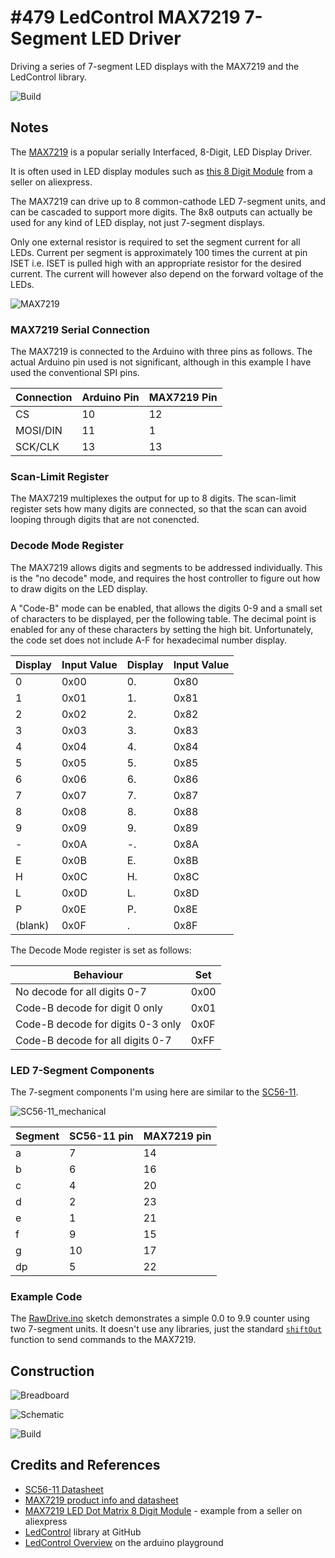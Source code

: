 # #479 LedControl MAX7219 7-Segment LED Driver

Driving a series of 7-segment LED displays with the MAX7219 and the LedControl library.

![Build](./assets/LedControlDemo_build.jpg?raw=true)

## Notes

The [MAX7219](https://www.maximintegrated.com/en/products/power/display-power-control/MAX7219.html)
is a popular serially Interfaced, 8-Digit, LED Display Driver.

It is often used in LED display modules such as
[this 8 Digit Module](https://www.aliexpress.com/item/MAX7219-8-Digit-LED-Display-7-Segment-Digital-Tube-For-Arduino-Raspberry-Pi/32830440792.html)
from a seller on aliexpress.

The MAX7219 can drive up to 8 common-cathode LED 7-segment units, and can be cascaded to support more digits.
The 8x8 outputs can actually be used for any kind of LED display, not just 7-segment displays.

Only one external resistor is required to set the segment current for all LEDs.
Current per segment is approximately 100 times the current at pin ISET i.e. ISET is pulled high with an appropriate resistor for the desired current.
The current will however also depend on the forward voltage of the LEDs.

![MAX7219](./assets/MAX7219.jpg?raw=true)

### MAX7219 Serial Connection

The MAX7219 is connected to the Arduino with three pins as follows.
The actual Arduino pin used is not significant, although in this example I have used the conventional SPI pins.

| Connection | Arduino Pin | MAX7219 Pin |
|------------|-------------|-------------|
| CS         | 10          | 12          |
| MOSI/DIN   | 11          | 1           |
| SCK/CLK    | 13          | 13          |


### Scan-Limit Register

The MAX7219 multiplexes the output for up to 8 digits.
The scan-limit register sets how many digits are connected, so that the scan
can avoid looping through digits that are not conencted.


### Decode Mode Register

The MAX7219 allows digits and segments to be addressed individually. This is the "no decode" mode,
and requires the host controller to figure out how to draw digits on the LED display.

A "Code-B" mode can be enabled, that allows the digits 0-9 and a small set of characters to be displayed, per the following table.
The decimal point is enabled for any of these characters by setting the high bit.
Unfortunately, the code set does not include A-F for hexadecimal number display.

| Display | Input Value    | Display | Input Value    |
|---------|----------------|---------|----------------|
| 0       | 0x00           | 0.      | 0x80           |
| 1       | 0x01           | 1.      | 0x81           |
| 2       | 0x02           | 2.      | 0x82           |
| 3       | 0x03           | 3.      | 0x83           |
| 4       | 0x04           | 4.      | 0x84           |
| 5       | 0x05           | 5.      | 0x85           |
| 6       | 0x06           | 6.      | 0x86           |
| 7       | 0x07           | 7.      | 0x87           |
| 8       | 0x08           | 8.      | 0x88           |
| 9       | 0x09           | 9.      | 0x89           |
| -       | 0x0A           | -.      | 0x8A           |
| E       | 0x0B           | E.      | 0x8B           |
| H       | 0x0C           | H.      | 0x8C           |
| L       | 0x0D           | L.      | 0x8D           |
| P       | 0x0E           | P.      | 0x8E           |
| (blank) | 0x0F           | .       | 0x8F           |

The Decode Mode register is set as follows:

| Behaviour                         | Set  |
|-----------------------------------|------|
| No decode for all digits 0-7      | 0x00 |
| Code-B decode for digit 0 only    | 0x01 |
| Code-B decode for digits 0-3 only | 0x0F |
| Code-B decode for all digits 0-7  | 0xFF |


### LED 7-Segment Components

The 7-segment components I'm using here are similar to the [SC56-11](../../assets/SC56-11_datasheet.pdf?raw=true).

![SC56-11_mechanical](../../assets/SC56-11_mechanical.jpg?raw=true)

| Segment  | SC56-11 pin | MAX7219 pin    |
|----------|-------------|----------------|
| a        | 7           | 14             |
| b        | 6           | 16             |
| c        | 4           | 20             |
| d        | 2           | 23             |
| e        | 1           | 21             |
| f        | 9           | 15             |
| g        | 10          | 17             |
| dp       | 5           | 22             |


### Example Code

The [RawDrive.ino](./RawDrive.ino) sketch demonstrates a simple 0.0 to 9.9 counter
using two 7-segment units. It doesn't use any libraries, just the standard
[`shiftOut`](https://www.arduino.cc/reference/en/language/functions/advanced-io/shiftout/)
function to send commands to the MAX7219.

## Construction

![Breadboard](./assets/LedControlDemo_bb.jpg?raw=true)

![Schematic](./assets/LedControlDemo_schematic.jpg?raw=true)

![Build](./assets/LedControlDemo_build.jpg?raw=true)

## Credits and References

* [SC56-11 Datasheet](../../assets/SC56-11_datasheet.pdf?raw=true)
* [MAX7219 product info and datasheet](https://www.maximintegrated.com/en/products/power/display-power-control/MAX7219.html)
* [MAX7219 LED Dot Matrix 8 Digit Module](https://www.aliexpress.com/item/MAX7219-8-Digit-LED-Display-7-Segment-Digital-Tube-For-Arduino-Raspberry-Pi/32830440792.html) - example from a seller on aliexpress
* [LedControl](https://github.com/wayoda/LedControl) library at GitHub
* [LedControl Overview](http://playground.arduino.cc/Main/LedControl) on the arduino playground

